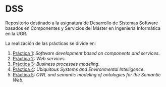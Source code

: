 # DSS
Repositorio destinado a la asignatura de Desarrollo de Sistemas Software basados en Componentes y Servicios del Máster en Ingeniería Informática en la UGR. 

La realización de las prácticas se divide en:

1. [Práctica 1](https://github.com/Carlosma7/DSS/tree/main/Practica1/practica_1_DSS): *Software development based on components and services*.
2. [Práctica 2](https://github.com/Carlosma7/DSS/tree/main/Practica2/mobileshop): *Web services*.
3. [Práctica 3](https://github.com/Carlosma7/DSS/tree/main/Practica3/bpelContent): *Business processes modeling*.
4. [Práctica 4](https://github.com/Carlosma7/DSS/tree/main/Practica4/mobileshop): *Ubiquitous Systems and Environmental Intelligence*.
5. [Práctica 5](https://github.com/Carlosma7/DSS/tree/main/Practica5): *OWL and semantic modeling of ontologies for the Semantic Web*.
